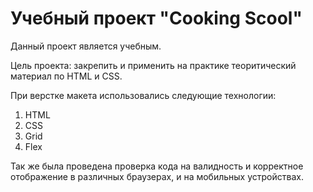 # Учебный проект "Cooking Scool"

Данный проект является учебным. 

Цель проекта: закрепить и применить на практике теоритический материал по HTML и CSS.

При верстке макета использовались следующие технологии:
1. HTML
2. CSS
3. Grid
4. Flex

Так же была проведена проверка кода на валидность и корректное отображение в различных браузерах, и на мобильных устройствах.

